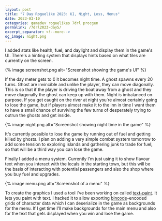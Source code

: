 ```yaml
---
layout: post
title: "7 Day Roguelike 2023: UI, Night, Loss, Menus"
date: 2023-03-10
categories: gamedev roguelikes 7drl procgen
permalink: /7drl2023-day5/
excerpt_separator: <!--more-->
og_image: night.png
---
```

 
I added stats like health, fuel, and daylight and display them in the game's UI.
There's a hinting system that displays hints based on what tiles are currently
on the screen.

{% image screenshot.png alt="Screenshot showing the game's UI" %}

If the day meter gets to 0 it becomes night time. A ghost spawns every 20 turns.
Ghost are invincible and unlike the player, they can move diagonally. This is so
that if the player is driving the boat away from a ghost and they move
diagonally the ghost can keep up with them. Night is imbalanced on purpose. If
you get caught on the river at night you're almost certainly going to lose the
game, but if players almost make it to the inn in time I want them to have a
small chance of surviving the few turns of desperately trying to outrun the
ghosts and get inside.

{% image night.png alt="Screenshot showing night time in the game" %}

It's currently possible to lose the game by running out of fuel and getting
killed by ghosts. I plan on adding a very simple combat system tomorrow to add
some tension to exploring islands and gathering junk to trade for fuel, so that
will be a third way you can lose the game.

Finally I added a menu system. Currently I'm just using it to show flavour text
when you interact with the locals in the starting town, but this will be the
basis of interacting with potential passengers and also the shop where you buy
fuel and upgrades.

{% image menu.png alt="Screenshot of a menu" %}

To create the graphics I used a tool I've been working on called
[text-paint](https://github.com/gridbugs/text-paint). It lets you paint with
text. I hacked it to allow exporting
[bincode](https://crates.io/crates/bincode)-encoded grids of character data
which I can deserialize in the game as backgrounds for the menu. If I get time
I'll make backgrounds for the main menu and also for the text that gets
displayed when you win and lose the game.
